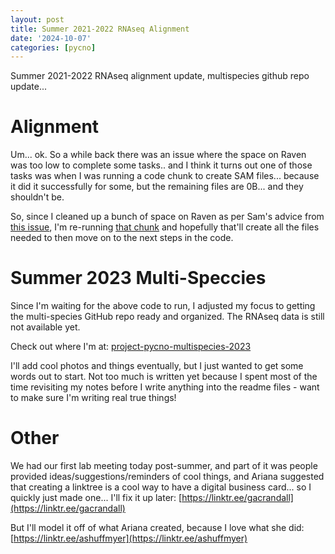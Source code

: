 ```yaml
---
layout: post
title: Summer 2021-2022 RNAseq Alignment
date: '2024-10-07'
categories: [pycno]
---
```

Summer 2021-2022 RNAseq alignment update, multispecies github repo update... 

# Alignment
Um... ok. So a while back there was an issue where the space on Raven was too low to complete some tasks.. and I think it turns out one of those tasks was when I was running a code chunk to create SAM files... because it did it successfully for some, but the remaining files are 0B... and they shouldn't be.

So, since I cleaned up a bunch of space on Raven as per Sam's advice from [this issue](https://github.com/RobertsLab/resources/issues/1968), I'm re-running [that chunk](https://github.com/grace-ac/paper-pycno-sswd-2021-2022/blob/main/code/20-hisat2-genecount-matrices.Rmd) and hopefully that'll create all the files needed to then move on to the next steps in the code.

# Summer 2023 Multi-Speccies
Since I'm waiting for the above code to run, I adjusted my focus to getting the multi-species GitHub repo ready and organized. The RNAseq data is still not available yet.

Check out where I'm at: [project-pycno-multispecies-2023](https://github.com/grace-ac/project-pycno-multispecies-2023/tree/main)

I'll add cool photos and things eventually, but I just wanted to get some words out to start. Not too much is written yet because I spent most of the time revisiting my notes before I write anything into the readme files - want to make sure I'm writing real true things!

# Other
We had our first lab meeting today post-summer, and part of it was people provided ideas/suggestions/reminders of cool things, and Ariana suggested that creating a linktree is a cool way to have a digital business card... so I quickly just made one... I'll fix it up later: [https://linktr.ee/gacrandall](https://linktr.ee/gacrandall)  

But I'll model it off of what Ariana created, because I love what she did: [https://linktr.ee/ashuffmyer](https://linktr.ee/ashuffmyer)
